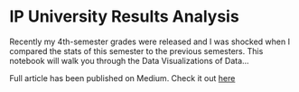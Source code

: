 # IP University Results Analysis

Recently my 4th-semester grades were released and I was shocked when I compared the stats of this semester to the previous semesters. This notebook will walk you through the Data Visualizations of Data...

Full article has been published on Medium. Check it out [here](https://towardsdatascience.com/how-pandemic-has-affected-college-scores-analysis-on-real-dataset-e6cea8c469b1)
